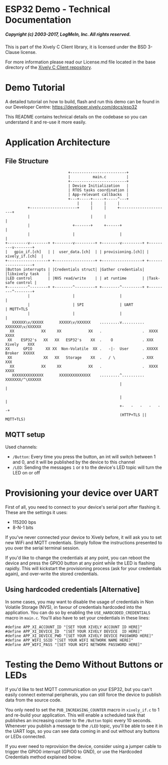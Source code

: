 ESP32 Demo - Technical Documentation
====================================

##### Copyright (c) 2003-2017, LogMeIn, Inc. All rights reserved.

This is part of the Xively C Client library, it is licensed under the BSD 3-Clause license.

For more information please read our License.md file located in the base directory of the [Xively C Client repository](https://github.com/xively/xively-client-c).

Demo Tutorial
=============

A detailed tutorial on how to build, flash and run this demo can be found in our
Developer Centre: https://developer.xively.com/docs/esp32

This README contains technical details on the codebase so you can understand it
and re-use it more easily.

Application Architecture
========================

## File Structure

```
                            +-------------------------+
                            |          main.c         |
                            +-------------------------+
                            | Device Initialization   |
                            | RTOS tasks coordination |
                            | App-relevant callbacks  |
                            +---+-----+-----+-----^---+
                                |     |     |     |
          +---------------------+     |     |     +----------------------+
          |                           |     |                            |
          |                   +-------+     +------+                     |
          |                   |                    |                     |
+---------v--------+ +--------v---------+ +--------v---------+ +---------v--------+
|   gpio_if.[ch]   | |  user_data.[ch]  | | provisioning.[ch]| |  xively_if.[ch]  |
+------------------+ +------------------+ +------------------+ +------------------+
|Button interrupts | |Credentials struct| |Gather credentials| |libxively task    |
|LED control       | |NVS read/write    | | at runtime       | |Task-safe control |
+---------^--------+ +--------^---------+ +--------^---------+ +---------^--------+
          |                   |                    |                     |
          |                   | SPI                | UART                | MQTT+TLS
          |                   |                    |                     |
   XXXXXX\v/XXXXX       XXXXX\v/XXXXXX    .........v..........   XXXXXXX\v/XXXXXX
  XX            XX     XX            XX   .                  .  XXXX          XXXX
 XX    ESP32's   XX   XX   ESP32's    XX  .    O             . XXX    Xively    XXX
XX      GPIO      XX XX  Non-Volatile  XX .   -|-  User      . XXXXX  Broker  XXXXX
 XX              XX   XX   Storage    XX  .   / \            . XXX              XXX
  XX            XX     XX            XX   .                  .  XXXX          XXXX
   XXXXXXXXXXXXXX       XXXXXXXXXXXXXX    .........^..........   XXXXXXX/^\XXXXXX
                                                   |                     |

                                                   |                     |
                                                   +-   -   -   -   -   -+
                                                   (HTTP+TLS || MQTT+TLS)
```

## MQTT setup

Used channels:

- `/Button`: Every time you press the button, an int will switch between 1 and 0,
and it will be published by the device to this channel
- `/LED`: Sending the messages `1` or `0` to the device's LED topic will turn
the LED on or off

Provisioning your device over UART
==================================

First of all, you need to connect to your device's serial port after flashing it.
These are the settings it uses:

- 115200 bps
- 8-N-1 bits

If you've never connected your device to Xively before, it will ask you to set
new WiFi and MQTT credentials. Simply follow the instructions presented to you
over the serial terminal session.

If you'd like to change the credentials at any point, you can reboot the device
and press the GPIO0 button at any point while the LED is flashing rapidly. This
will kickstart the provisioning process (ask for your credentials again), and
over-write the stored credentials.

## Using hardcoded credentials [Alternative]

In some cases, you may want to disable the usage of credentials in Non Volatile
Storage (NVS), in favour of credentials hardcoded into the application. You can
do so by enabling the `USE_HARDCODED_CREDENTIALS` macro in `main.c`. You'll also
have to set your credentials in these lines:

```
#define APP_XI_ACCOUNT_ID "[SET YOUR XIVELY ACCOUNT ID HERE]"
#define APP_XI_DEVICE_ID  "[SET YOUR XIVELY DEVICE  ID HERE]"
#define APP_XI_DEVICE_PWD "[SET YOUR XIVELY DEVICE PASSWORD HERE]"
#define APP_WIFI_SSID "[SET YOUR WIFI NETWORK NAME HERE]"
#define APP_WIFI_PASS "[SET YOUR WIFI NETWORK PASSWORD HERE]"
```

Testing the Demo Without Buttons or LEDs
========================================

If you'd like to test MQTT communication on your ESP32, but you can't easily
connect external peripherals, you can still force the device to publish data
from the source code.

You only need to set the `PUB_INCREASING_COUNTER` macro in `xively_if.c` to 1
and re-build your application. This will enable a scheduled task that publishes
an increasing counter to the `/Button` topic every 10 seconds. Whenever you
publish a message to the `/LED` topic, you'll be able to see it in the UART
logs, so you can see data coming in and out without any buttons or LEDs connected.

If you ever need to reprovision the device, consider using a jumper cable to
trigger the GPIO0 interrupt (GPIO0 to GND), or use the Hardcoded Credentials
method explained below.
